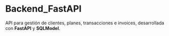 # Backend_FastAPI
API para gestión de clientes, planes, transacciones e invoices, desarrollada con **FastAPI** y **SQLModel**.
